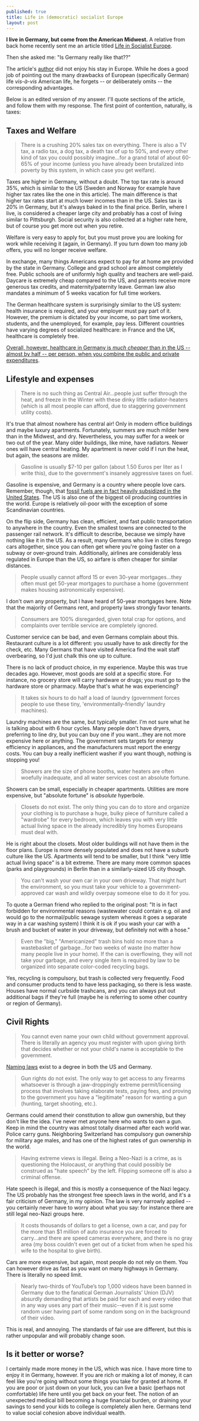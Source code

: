 ```yaml
---
published: true
title: Life in (democratic) socialist Europe
layout: post
---
```

**I live in Germany, but come from the American Midwest.**  A relative from back home recently sent me an article titled [Life in Socialist Europe](http://www.examiner.com/article/what-life-socialist-europe-is-actually-like). 

Then she asked me: "Is Germany really like that??"

The article's [author](http://www.examiner.com/conservative-in-national/robert-moon) did not enjoy his stay in Europe.  While he does a good job of pointing out the many drawbacks of European (specifically German) life _vis-à-vis_ American life, he forgets -- or deliberately omits -- the corresponding advantages.

Below is an edited version of my answer.  I'll quote sections of the article, and follow them with my response.  The first point of contention, naturally, is taxes:

## Taxes and Welfare

> There is a crushing 20% sales tax on everything. There is also a TV tax, a radio tax, a dog tax, a death tax of up to 50%, and every other kind of tax you could possibly imagine...for a grand total of about 60-65% of your income (unless you have already been brutalized into poverty by this system, in which case you get welfare).

Taxes are higher in Germany, without a doubt. The top tax rate is around 35%, which is similar to the US (Sweden and Norway for example have higher tax rates like the one in this article). The main difference is that higher tax rates start at much lower incomes than in the US. Sales tax is 20% in Germany, but it's always baked in to the final price. Berlin, where I live, is considered a cheaper large city and probably has a cost of living similar to Pittsburgh. Social security is also collected at a higher rate here, but of course you get more out when you retire.

Welfare is very easy to apply for, but you must prove you are looking for work while receiving it (again, in Germany). If you turn down too many job offers, you will no longer receive welfare.

In exchange, many things Americans expect to pay for at home are provided by the state in Germany. College and grad school are almost completely free. Public schools are of uniformly high quality and teachers are well-paid. Daycare is extremely cheap compared to the US, and parents receive more generous tax credits, and maternity/paternity leave. German law also mandates a minimum of 5 weeks vacation for full time workers.

The German healthcare system is surprisingly similar to the US system: health insurance is required, and your employer must pay part of it. However, the premium is dictated by your income, so part time workers, students, and the unemployed, for example, pay less. Different countries have varying degrees of socialized healthcare: in France and the UK, healthcare is completely free.

[Overall, however, healthcare in Germany is _much cheaper_ than in the US -- almost by half -- per person, when you combine the public and private expenditures](http://data.worldbank.org/indicator/SH.XPD.PCAP?order=wbapi_data_value_2013+wbapi_data_value+wbapi_data_value-last&sort=desc).

## Lifestyle and expenses

>There is no such thing as Central Air...people just suffer through the heat, and freeze in the Winter with these dinky little radiator-heaters (which is all most people can afford, due to staggering government utility costs).

It's true that almost nowhere has central air! Only in modern office buildings and maybe luxury apartments. Fortunately, summers are much milder here than in the Midwest, and dry.  Nevertheless, you may suffer for a week or two out of the year. Many older buildings, like mine, have radiators. Newer ones will have central heating. My apartment is never cold if I run the heat, but again, the seasons are milder.

>Gasoline is usually $7-10 per gallon (about 1.50 Euros per liter as I write this), due to the government's insanely aggressive taxes on fuel.

Gasoline is expensive, and Germany is a country where people love cars. Remember, though, that [fossil fuels are in fact heavily subsidized in the United States](http://www.theguardian.com/environment/2015/may/12/us-taxpayers-subsidising-worlds-biggest-fossil-fuel-companies).  The US is also one of the biggest oil producing countries in the world. Europe is relatively oil-poor with the exception of some Scandinavian countries.

On the flip side, Germany has clean, efficient, and fast public transportation to anywhere in the country. Even the smallest towns are connected to the passenger rail network. It's difficult to describe, because we simply have nothing like it in the US. As a result, many Germans who live in cities forego cars altogether, since you can often get where you're going faster on a subway or over-ground train. Additionally, airlines are considerably less regulated in Europe than the US, so airfare is often cheaper for similar distances.

>People usually cannot afford 15 or even 30-year mortgages...they often must get 50-year mortgages to purchase a home (government makes housing astronomically expensive).

I don't own any property, but I have heard of 50-year mortgages here.  Note that the majority of Germans rent, and property laws strongly favor tenants.

>Consumers are 100% disregarded, given total crap for options, and complaints over terrible service are completely ignored.

Customer service can be bad, and even Germans complain about this. Restaurant culture is a lot different: you usually have to ask directly for the check, etc. Many Germans that have visited America find the wait staff overbearing, so I'd just chalk this one up to culture. 

There is no lack of product choice, in my experience.  Maybe this was true decades ago.  However, most goods are sold at a specific store.  For instance, no grocery store will carry hardware or drugs; you must go to the hardware store or pharmacy. Maybe that's what he was experiencing?

>It takes six hours to do half a load of laundry (government forces people to use these tiny, 'environmentally-friendly' laundry machines).

Laundry machines are the same, but typically smaller. I'm not sure what he is talking about with 6 hour cycles. Many people don't have dryers, preferring to line dry, but you can buy one if you want...they are not more expensive here or anything. The government sets targets for energy efficiency in appliances, and the manufacturers must report the energy costs. You can buy a really inefficient washer if you want though, nothing is stopping you!

>Showers are the size of phone booths, water heaters are often woefully inadequate, and all water services cost an absolute fortune.

Showers can be small, especially in cheaper apartments.  Utilities are more expensive, but "absolute fortune" is _absolute_ hyperbole.

>Closets do not exist. The only thing you can do to store and organize your clothing is to purchase a huge, bulky piece of furniture called a "wardrobe" for every bedroom, which leaves you with very little actual living space in the already incredibly tiny homes Europeans must deal with.

He is right about the closets. Most older buildings will not have them in the floor plans. Europe is more densely populated and does not have a suburb culture like the US. Apartments will tend to be smaller, but I think "very little actual living space" is a bit extreme. There are many more common spaces (parks and playgrounds) in Berlin than in a similarly-sized US city though.

>You can't wash your own car in your own driveway. That might hurt the environment, so you must take your vehicle to a government-approved car wash and wildly overpay someone else to do it for you.

To quote a German friend who replied to the original post: "It is in fact forbidden for environmental reasons (wastewater could contain e.g. oil and would go to the normal/public sewage system whereas it goes a separate way in a car washing system) I think it is ok if you wash your car with a brush and bucket of water in your driveway, but definitely not with a hose."

>Even the "big," "Americanized" trash bins hold no more than a wastebasket of garbage...for two weeks of waste (no matter how many people live in your home). If the can is overflowing, they will not take your garbage, and every single item is required by law to be organized into separate color-coded recycling bags.

Yes, recycling is compulsory, but trash is collected very frequently. Food and consumer products tend to have less packaging, so there is less waste. Houses have normal curbside trashcans, and you can always put out additional bags if they're full (maybe he is referring to some other country or region of Germany).

## Civil Rights

>You cannot even name your own child without government approval. There is literally an agency you must register with upon giving birth that decides whether or not your child's name is acceptable to the government.

[Naming laws](https://en.wikipedia.org/wiki/Naming_law) exist to a degree in both the US and Germany.

>Gun rights do not exist. The only way to get access to any firearms whatsoever is through a jaw-droppingly extreme permit/licensing process that involves taking elaborate tests, paying fees, and proving to the government you have a "legitimate" reason for wanting a gun (hunting, target shooting, etc.).

Germans could amend their constitution to allow gun ownership, but they don't like the idea. I've never met anyone here who wants to own a gun. Keep in mind the country was almost totally disarmed after each world war. Police carry guns. Neighboring Switzerland has compulsory gun ownership for military age males, and has one of the highest rates of gun ownership in the world.

>Having extreme views is illegal. Being a Neo-Nazi is a crime, as is questioning the Holocaust, or anything that could possibly be construed as "hate speech" by the left. Flipping someone off is also a criminal offense.

Hate speech is illegal, and this is mostly a consequence of the Nazi legacy. The US probably has the strongest free speech laws in the world, and it's a fair criticism of Germany, in my opinion. The law is very narrowly applied -- you certainly never have to worry about what you say: for instance there are still legal neo-Nazi groups here.

>It costs thousands of dollars to get a license, own a car, and pay for the more than $1 million of auto insurance you are forced to carry...and there are speed cameras everywhere, and there is no gray area (my boss couldn't even get out of a ticket from when he sped his wife to the hospital to give birth).

Cars are more expensive, but again, most people do not rely on them. You can however drive as fast as you want on many highways in Germany. There is literally no speed limit.

>Nearly two-thirds of YouTube’s top 1,000 videos have been banned in Germany due to the fanatical German Journalists’ Union (DJV) absurdly demanding that artists be paid for each and every video that in any way uses any part of their music--even if it is just some random user having part of some random song on in the background of their video.

This is real, and annoying. The standards of fair use are different, but this is rather unpopular and will probably change soon.

## Is it better or worse? 

I certainly made more money in the US, which was nice. I have more time to enjoy it in Germany, however. If you are rich or making a lot of money, it can feel like you're going without some things you take for granted at home. If you are poor or just down on your luck, you can live a basic (perhaps not comfortable) life here until you get back on your feet. The notion of an unexpected medical bill becoming a huge financial burden, or draining your savings to send your kids to college is completely alien here. Germans tend to value social cohesion above individual wealth.